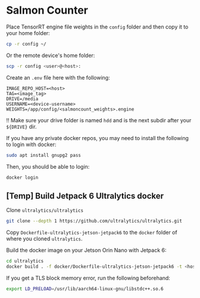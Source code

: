 # Salmon Counter

Place TensorRT engine file weights in the `config` folder and then copy it to your home folder:
```bash
cp -r config ~/
```
Or the remote device's home folder:
```bash
scp -r config <user>@<host>:
```

Create an `.env` file here with the following:
```
IMAGE_REPO_HOST=<host>
TAG=<image_tag>
DRIVE=/media
USERNAME=<device-username>
WEIGHTS=/app/config/<salmoncount_weights>.engine
```

!! Make sure your drive folder is named `hdd` and is the next subdir after your `${DRIVE}` dir.

If you have any private docker repos, you may need to install
the following to login with docker:
```bash
sudo apt install gnupg2 pass
```

Then, you should be able to login:
```bash
docker login
```

## [Temp] Build Jetpack 6 Ultralytics docker

Clone `ultralytics/ultralytics`

```bash
git clone --depth 1 https://github.com/ultralytics/ultralytics.git
```

Copy `Dockerfile-ultralytics-jetson-jetpack6` to the `docker` folder of where you cloned `ultralytics`.

Build the docker image on your Jetson Orin Nano with Jetpack 6:
```bash
cd ultralytics
docker build . -f docker/Dockerfile-ultralytics-jetson-jetpack6 -t <host>/ultralytics:latest-jetson-jetpack6
```

If you get a TLS block memory error, run the following beforehand:
```bash
export LD_PRELOAD=/usr/lib/aarch64-linux-gnu/libstdc++.so.6
```
